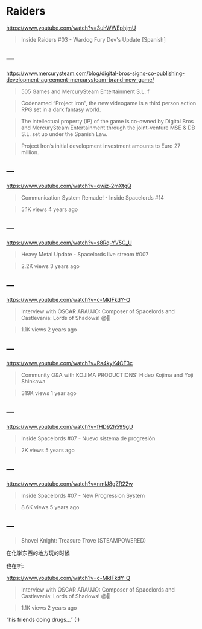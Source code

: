 # Raiders


https://www.youtube.com/watch?v=3uhWWEphjmU

> Inside Raiders #03 - Wardog Fury Dev's Update [Spanish]


## —

https://www.mercurysteam.com/blog/digital-bros-signs-co-publishing-development-agreement-mercurysteam-brand-new-game/

> 505 Games and MercurySteam Entertainment S.L. f

> Codenamed “Project Iron”, the new videogame is a third person action RPG set in a dark fantasy world.

> The intellectual property (IP) of the game is co-owned by Digital Bros and MercurySteam Entertainment through the joint-venture MSE & DB S.L. set up under the Spanish Law.

> Project Iron’s initial development investment amounts to Euro 27 million.


## —

https://www.youtube.com/watch?v=qwjz-2mXtgQ

> Communication System Remade! - Inside Spacelords #14

> 5.1K views 4 years ago



## —

https://www.youtube.com/watch?v=s8Rq-YV5G_U

> Heavy Metal Update - Spacelords live stream #007 

> 2.2K views 3 years ago



## —

https://www.youtube.com/watch?v=c-MkIFkdY-Q

> Interview with ÓSCAR ARAUJO: Composer of Spacelords and Castlevania: Lords of Shadows! 😱💜

> 1.1K views 2 years ago

## —

https://www.youtube.com/watch?v=Ra4kyK4CF3c

> Community Q&A with KOJIMA PRODUCTIONS' Hideo Kojima and Yoji Shinkawa

> 319K views 1 year ago



## —

https://www.youtube.com/watch?v=fHD92h599gU

> Inside Spacelords #07 - Nuevo sistema de progresión

> 2K views 5 years ago


## —

https://www.youtube.com/watch?v=nmlJ8gZR22w

> Inside Spacelords #07 - New Progression System

> 8.6K views 5 years ago

## —

> Shovel Knight: Treasure Trove (STEAMPOWERED)

在化学东西的地方玩的时候

也在听:

https://www.youtube.com/watch?v=c-MkIFkdY-Q

> Interview with ÓSCAR ARAUJO: Composer of Spacelords and Castlevania: Lords of Shadows! 😱💜

> 1.1K views 2 years ago

“his friends doing drugs…” (!)
